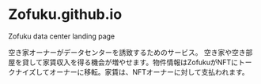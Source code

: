 # Zofuku.github.io
Zofuku data center landing page

空き家オーナーがデータセンターを誘致するためのサービス。
空き家や空き部屋を貸して家賃収入を得る機会が増やせます。物件情報はZofukuがNFTにトークナイズしてオーナーに移転。家賃は、NFTオーナーに対して支払われます。
